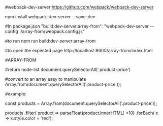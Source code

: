 #webpack-dev-server
https://github.com/webpack/webpack-dev-server

npm install webpack-dev-server --save-dev

#In package.json
"build:dev-server:array-from": "webpack-dev-server --config ./array-from/webpack.config.js"

#to run
npm run build:dev-server:array-from

#to open the expected page
http://localhost:9000/array-from/index.html

#ARRAY-FROM

#return node-list
document.querySelectorAll('.product-price')

#convert to an array easy to manipulate
Array.from(document.querySelectorAll('.product-price'));

#example:

const products = Array.from(document.querySelectorAll('.product-price'));

products
   .filter( product => parseFloat(product.innerHTML) <10)
   .forEach( x => x.style.color = 'red');

